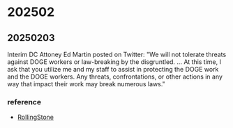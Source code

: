 # 202502

## 20250203


Interim DC Attoney Ed Martin posted on Twitter: "We will not tolerate threats against DOGE workers or law-breaking by the disgruntled. ... At this time, I ask that you utilize me and my staff to assist in protecting the DOGE work and the DOGE workers. Any threats, confrontations, or other actions in any way that impact their work may break numerous laws."

### reference

* [RollingStone](https://www.rollingstone.com/politics/politics-news/musk-trump-prosecutor-identities-doge-staff-1235255556/)